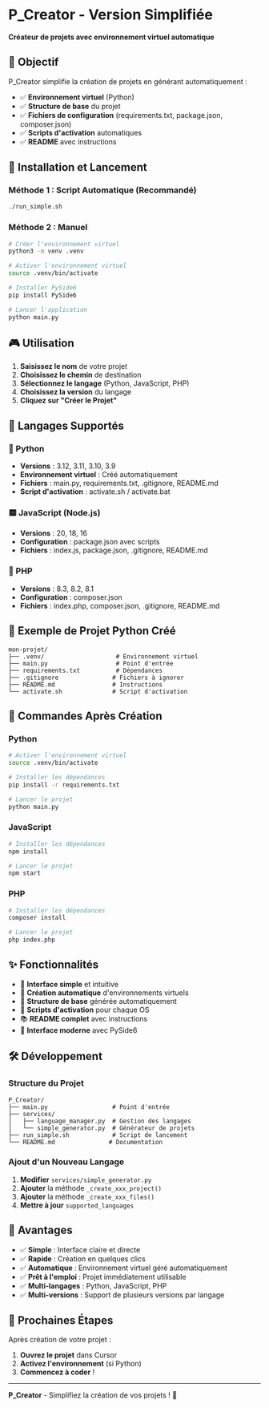 # P_Creator - Version Simplifiée

**Créateur de projets avec environnement virtuel automatique**

## 🎯 Objectif

P_Creator simplifie la création de projets en générant automatiquement :
- ✅ **Environnement virtuel** (Python)
- ✅ **Structure de base** du projet
- ✅ **Fichiers de configuration** (requirements.txt, package.json, composer.json)
- ✅ **Scripts d'activation** automatiques
- ✅ **README** avec instructions

## 🚀 Installation et Lancement

### Méthode 1 : Script Automatique (Recommandé)
```bash
./run_simple.sh
```

### Méthode 2 : Manuel
```bash
# Créer l'environnement virtuel
python3 -m venv .venv

# Activer l'environnement virtuel
source .venv/bin/activate

# Installer PySide6
pip install PySide6

# Lancer l'application
python main.py
```

## 🎮 Utilisation

1. **Saisissez le nom** de votre projet
2. **Choisissez le chemin** de destination
3. **Sélectionnez le langage** (Python, JavaScript, PHP)
4. **Choisissez la version** du langage
5. **Cliquez sur "Créer le Projet"**

## 📁 Langages Supportés

### 🐍 Python
- **Versions** : 3.12, 3.11, 3.10, 3.9
- **Environnement virtuel** : Créé automatiquement
- **Fichiers** : main.py, requirements.txt, .gitignore, README.md
- **Script d'activation** : activate.sh / activate.bat

### 🟨 JavaScript (Node.js)
- **Versions** : 20, 18, 16
- **Configuration** : package.json avec scripts
- **Fichiers** : index.js, package.json, .gitignore, README.md

### 🐘 PHP
- **Versions** : 8.3, 8.2, 8.1
- **Configuration** : composer.json
- **Fichiers** : index.php, composer.json, .gitignore, README.md

## 🎯 Exemple de Projet Python Créé

```
mon-projet/
├── .venv/                    # Environnement virtuel
├── main.py                   # Point d'entrée
├── requirements.txt          # Dépendances
├── .gitignore               # Fichiers à ignorer
├── README.md                # Instructions
└── activate.sh              # Script d'activation
```

## 🔧 Commandes Après Création

### Python
```bash
# Activer l'environnement virtuel
source .venv/bin/activate

# Installer les dépendances
pip install -r requirements.txt

# Lancer le projet
python main.py
```

### JavaScript
```bash
# Installer les dépendances
npm install

# Lancer le projet
npm start
```

### PHP
```bash
# Installer les dépendances
composer install

# Lancer le projet
php index.php
```

## ✨ Fonctionnalités

- 🎯 **Interface simple** et intuitive
- 🚀 **Création automatique** d'environnements virtuels
- 📁 **Structure de base** générée automatiquement
- 🔧 **Scripts d'activation** pour chaque OS
- 📚 **README complet** avec instructions
- 🎨 **Interface moderne** avec PySide6

## 🛠 Développement

### Structure du Projet
```
P_Creator/
├── main.py                  # Point d'entrée
├── services/
│   ├── language_manager.py  # Gestion des langages
│   └── simple_generator.py  # Générateur de projets
├── run_simple.sh            # Script de lancement
└── README.md               # Documentation
```

### Ajout d'un Nouveau Langage

1. **Modifier** `services/simple_generator.py`
2. **Ajouter** la méthode `_create_xxx_project()`
3. **Ajouter** la méthode `_create_xxx_files()`
4. **Mettre à jour** `supported_languages`

## 🎉 Avantages

- ✅ **Simple** : Interface claire et directe
- ✅ **Rapide** : Création en quelques clics
- ✅ **Automatique** : Environnement virtuel géré automatiquement
- ✅ **Prêt à l'emploi** : Projet immédiatement utilisable
- ✅ **Multi-langages** : Python, JavaScript, PHP
- ✅ **Multi-versions** : Support de plusieurs versions par langage

## 🚀 Prochaines Étapes

Après création de votre projet :
1. **Ouvrez le projet** dans Cursor
2. **Activez l'environnement** (si Python)
3. **Commencez à coder** !

---

**P_Creator** - Simplifiez la création de vos projets ! 🎯